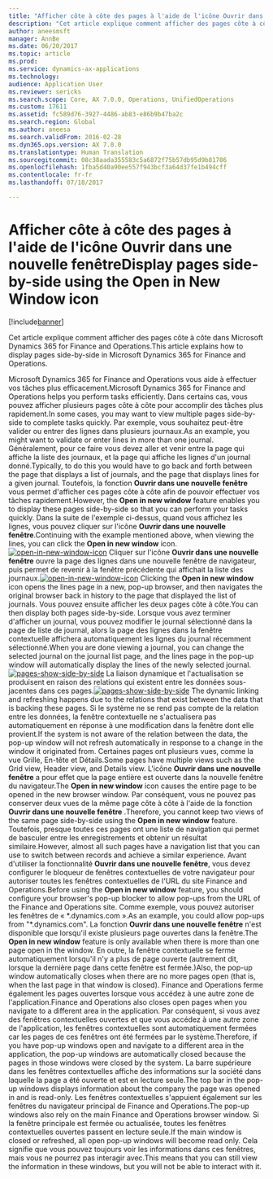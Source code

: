 ```yaml
---
title: "Afficher côte à côte des pages à l'aide de l'icône Ouvrir dans une nouvelle fenêtre"
description: "Cet article explique comment afficher des pages côte à côte dans Microsoft Dynamics 365 for Finance and Operations."
author: aneesmsft
manager: AnnBe
ms.date: 06/20/2017
ms.topic: article
ms.prod: 
ms.service: dynamics-ax-applications
ms.technology: 
audience: Application User
ms.reviewer: sericks
ms.search.scope: Core, AX 7.0.0, Operations, UnifiedOperations
ms.custom: 17611
ms.assetid: fc589d76-3927-4486-ab83-e86b9b47ba2c
ms.search.region: Global
ms.author: aneesa
ms.search.validFrom: 2016-02-28
ms.dyn365.ops.version: AX 7.0.0
ms.translationtype: Human Translation
ms.sourcegitcommit: 08c38aada355583c5a6872f75b57db95d9b81786
ms.openlocfilehash: 1fba5d40a90ee557f943bcf3a64d37fe1b494cff
ms.contentlocale: fr-fr
ms.lasthandoff: 07/18/2017

---
```


# <a name="display-pages-side-by-side-using-the-open-in-new-window-icon"></a><span data-ttu-id="3369e-103">Afficher côte à côte des pages à l'aide de l'icône Ouvrir dans une nouvelle fenêtre</span><span class="sxs-lookup"><span data-stu-id="3369e-103">Display pages side-by-side using the Open in New Window icon</span></span>

[!include[banner](../includes/banner.md)]


<span data-ttu-id="3369e-104">Cet article explique comment afficher des pages côte à côte dans Microsoft Dynamics 365 for Finance and Operations.</span><span class="sxs-lookup"><span data-stu-id="3369e-104">This article explains how to display pages side-by-side in Microsoft Dynamics 365 for Finance and Operations.</span></span>

<span data-ttu-id="3369e-105">Microsoft Dynamics 365 for Finance and Operations vous aide à effectuer vos tâches plus efficacement.</span><span class="sxs-lookup"><span data-stu-id="3369e-105">Microsoft Dynamics 365 for Finance and Operations helps you perform tasks efficiently.</span></span> <span data-ttu-id="3369e-106">Dans certains cas, vous pouvez afficher plusieurs pages côte à côte pour accomplir des tâches plus rapidement.</span><span class="sxs-lookup"><span data-stu-id="3369e-106">In some cases, you may want to view multiple pages side-by-side to complete tasks quickly.</span></span> <span data-ttu-id="3369e-107">Par exemple, vous souhaitez peut-être valider ou entrer des lignes dans plusieurs journaux.</span><span class="sxs-lookup"><span data-stu-id="3369e-107">As an example, you might want to validate or enter lines in more than one journal.</span></span> <span data-ttu-id="3369e-108">Généralement, pour ce faire vous devez aller et venir entre la page qui affiche la liste des journaux, et la page qui affiche les lignes d'un journal donné.</span><span class="sxs-lookup"><span data-stu-id="3369e-108">Typically, to do this you would have to go back and forth between the page that displays a list of journals, and the page that displays lines for a given journal.</span></span> <span data-ttu-id="3369e-109">Toutefois, la fonction **Ouvrir dans une nouvelle fenêtre** vous permet d'afficher ces pages côte à côte afin de pouvoir effectuer vos tâches rapidement.</span><span class="sxs-lookup"><span data-stu-id="3369e-109">However, the **Open in new window** feature enables you to display these pages side-by-side so that you can perform your tasks quickly.</span></span> <span data-ttu-id="3369e-110">Dans la suite de l'exemple ci-dessus, quand vous affichez les lignes, vous pouvez cliquer sur l'icône **Ouvrir dans une nouvelle fenêtre**.</span><span class="sxs-lookup"><span data-stu-id="3369e-110">Continuing with the example mentioned above, when viewing the lines, you can click the **Open in new window** icon.</span></span> <span data-ttu-id="3369e-111">[![open-in-new-window-icon](./media/open-in-new-window-icon.png)](./media/open-in-new-window-icon.png) Cliquer sur l'icône **Ouvrir dans une nouvelle fenêtre** ouvre la page des lignes dans une nouvelle fenêtre de navigateur, puis permet de revenir à la fenêtre précédente qui affichait la liste des journaux.</span><span class="sxs-lookup"><span data-stu-id="3369e-111">[![open-in-new-window-icon](./media/open-in-new-window-icon.png)](./media/open-in-new-window-icon.png) Clicking the **Open in new window** icon opens the lines page in a new, pop-up browser, and then navigates the original browser back in history to the page that displayed the list of journals.</span></span> <span data-ttu-id="3369e-112">Vous pouvez ensuite afficher les deux pages côte à côte.</span><span class="sxs-lookup"><span data-stu-id="3369e-112">You can then display both pages side-by-side.</span></span> <span data-ttu-id="3369e-113">Lorsque vous avez terminer d'afficher un journal, vous pouvez modifier le journal sélectionné dans la page de liste de journal, alors la page des lignes dans la fenêtre contextuelle affichera automatiquement les lignes du journal récemment sélectionné.</span><span class="sxs-lookup"><span data-stu-id="3369e-113">When you are done viewing a journal, you can change the selected journal on the journal list page, and the lines page in the pop-up window will automatically display the lines of the newly selected journal.</span></span> <span data-ttu-id="3369e-114">[![pages-show-side-by-side](./media/pages-show-side-by-side.png)](./media/pages-show-side-by-side.png) La liaison dynamique et l'actualisation se produisent en raison des relations qui existent entre les données sous-jacentes dans ces pages.</span><span class="sxs-lookup"><span data-stu-id="3369e-114">[![pages-show-side-by-side](./media/pages-show-side-by-side.png)](./media/pages-show-side-by-side.png) The dynamic linking and refreshing happens due to the relations that exist between the data that is backing these pages.</span></span> <span data-ttu-id="3369e-115">Si le système ne se rend pas compte de la relation entre les données, la fenêtre contextuelle ne s'actualisera pas automatiquement en réponse à une modification dans la fenêtre dont elle provient.</span><span class="sxs-lookup"><span data-stu-id="3369e-115">If the system is not aware of the relation between the data, the pop-up window will not refresh automatically in response to a change in the window it originated from.</span></span> <span data-ttu-id="3369e-116">Certaines pages ont plusieurs vues, comme la vue Grille, En-tête et Détails.</span><span class="sxs-lookup"><span data-stu-id="3369e-116">Some pages have multiple views such as the Grid view, Header view, and Details view.</span></span> <span data-ttu-id="3369e-117">L'icône **Ouvrir dans une nouvelle fenêtre** a pour effet que la page entière est ouverte dans la nouvelle fenêtre du navigateur.</span><span class="sxs-lookup"><span data-stu-id="3369e-117">The **Open in new window** icon causes the entire page to be opened in the new browser window.</span></span> <span data-ttu-id="3369e-118">Par conséquent, vous ne pouvez pas conserver deux vues de la même page côte à côte à l'aide de la fonction **Ouvrir dans une nouvelle fenêtre** .</span><span class="sxs-lookup"><span data-stu-id="3369e-118">Therefore, you cannot keep two views of the same page side-by-side using the **Open in new window** feature.</span></span> <span data-ttu-id="3369e-119">Toutefois, presque toutes ces pages ont une liste de navigation qui permet de basculer entre les enregistrements et obtenir un résultat similaire.</span><span class="sxs-lookup"><span data-stu-id="3369e-119">However, almost all such pages have a navigation list that you can use to switch between records and achieve a similar experience.</span></span> <span data-ttu-id="3369e-120">Avant d'utiliser la fonctionnalité **Ouvrir dans une nouvelle fenêtre**, vous devez configurer le bloqueur de fenêtres contextuelles de votre navigateur pour autoriser toutes les fenêtres contextuelles de l'URL du site Finance and Operations.</span><span class="sxs-lookup"><span data-stu-id="3369e-120">Before using the **Open in new window** feature, you should configure your browser's pop-up blocker to allow pop-ups from the URL of the Finance and Operations site.</span></span> <span data-ttu-id="3369e-121">Comme exemple, vous pouvez autoriser les fenêtres de « \*.dynamics.com ».</span><span class="sxs-lookup"><span data-stu-id="3369e-121">As an example, you could allow pop-ups from "\*.dynamics.com".</span></span> <span data-ttu-id="3369e-122">La fonction **Ouvrir dans une nouvelle fenêtre** n'est disponible que lorsqu'il existe plusieurs page ouvertes dans la fenêtre.</span><span class="sxs-lookup"><span data-stu-id="3369e-122">The **Open in new window** feature is only available when there is more than one page open in the window.</span></span> <span data-ttu-id="3369e-123">En outre, la fenêtre contextuelle se ferme automatiquement lorsqu'il n'y a plus de page ouverte (autrement dit, lorsque la dernière page dans cette fenêtre est fermée.)</span><span class="sxs-lookup"><span data-stu-id="3369e-123">Also, the pop-up window automatically closes when there are no more pages open (that is, when the last page in that window is closed).</span></span> <span data-ttu-id="3369e-124">Finance and Operations ferme également les pages ouvertes lorsque vous accédez à une autre zone de l'application.</span><span class="sxs-lookup"><span data-stu-id="3369e-124">Finance and Operations also closes open pages when you navigate to a different area in the application.</span></span> <span data-ttu-id="3369e-125">Par conséquent, si vous avez des fenêtres contextuelles ouvertes et que vous accédez à une autre zone de l'application, les fenêtres contextuelles sont automatiquement fermées car les pages de ces fenêtres ont été fermées par le système.</span><span class="sxs-lookup"><span data-stu-id="3369e-125">Therefore, if you have pop-up windows open and navigate to a different area in the application, the pop-up windows are automatically closed because the pages in those windows were closed by the system.</span></span> <span data-ttu-id="3369e-126">La barre supérieure dans les fenêtres contextuelles affiche des informations sur la société dans laquelle la page a été ouverte et est en lecture seule.</span><span class="sxs-lookup"><span data-stu-id="3369e-126">The top bar in the pop-up windows displays information about the company the page was opened in and is read-only.</span></span> <span data-ttu-id="3369e-127">Les fenêtres contextuelles s'appuient également sur les fenêtres du navigateur principal de Finance and Operations.</span><span class="sxs-lookup"><span data-stu-id="3369e-127">The pop-up windows also rely on the main Finance and Operations browser window.</span></span> <span data-ttu-id="3369e-128">Si la fenêtre principale est fermée ou actualisée, toutes les fenêtres contextuelles ouvertes passent en lecture seule.</span><span class="sxs-lookup"><span data-stu-id="3369e-128">If the main window is closed or refreshed, all open pop-up windows will become read only.</span></span> <span data-ttu-id="3369e-129">Cela signifie que vous pouvez toujours voir les informations dans ces fenêtres, mais vous ne pourrez pas interagir avec.</span><span class="sxs-lookup"><span data-stu-id="3369e-129">This means that you can still view the information in these windows, but you will not be able to interact with it.</span></span>




